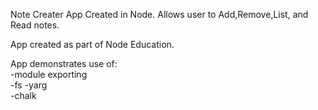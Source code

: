 Note Creater App Created in Node. Allows user to Add,Remove,List, and Read notes.

App created as part of Node Education. 

App demonstrates use of:  
-module exporting  
-fs 
-yarg  
-chalk    
